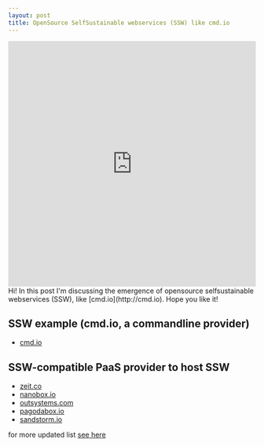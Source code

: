 ```yaml
---
layout: post
title: OpenSource SelfSustainable webservices (SSW) like cmd.io
---
```


<iframe src="https://player.vimeo.com/video/204520271" width="100%" height="500" frameborder="0" webkitallowfullscreen mozallowfullscreen allowfullscreen></iframe>

<div class="message">
  Hi! In this post I'm discussing the emergence of opensource selfsustainable webservices (SSW), like [cmd.io](http://cmd.io). Hope you like it!
</div>

## SSW example (cmd.io, a commandline provider)

* [cmd.io](http://cmd.io)

## SSW-compatible PaaS provider to host SSW

* [zeit.co](zeit.co/now#pricing)
* [nanobox.io](nanobox.io)
* [outsystems.com](http://www.outsystems.com/)
* [pagodabox.io](http://pagodabox.io/)
* [sandstorm.io](https://sandstorm.io/)

for more updated list [see here](https://github.com/ripienaar/free-for-dev)
